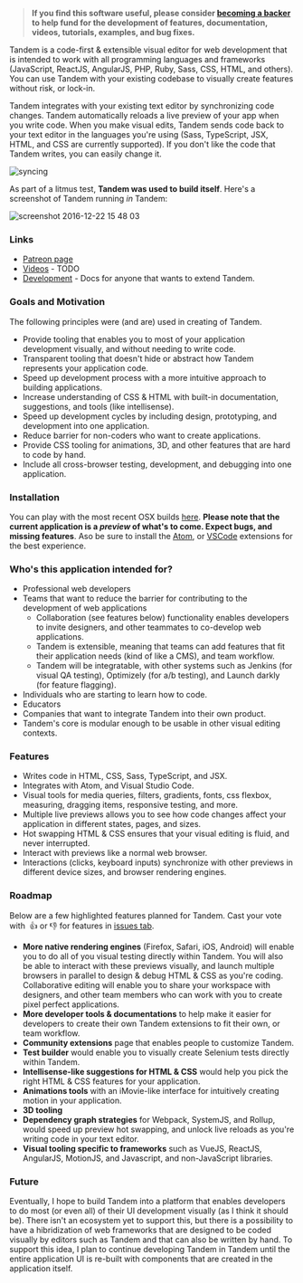 <!--[![Build Status](https://travis-ci.com/crcn/tandem.svg?token=36W5GEcyRPyiCuMVDHBJ&branch=master)](https://travis-ci.com/crcn/tandem) -->

> **If you find this software useful, please consider [becoming a backer](https://www.patreon.com/crcn) to help fund for the development of features, documentation, videos, tutorials, examples, and bug fixes.** 

Tandem is a code-first & extensible visual editor for web development that is intended to work with all programming languages and frameworks (JavaScript, ReactJS, AngularJS, PHP, Ruby, Sass, CSS, HTML, and others). You can use Tandem with your existing codebase to visually create features without risk, or lock-in. 

Tandem integrates with your existing text editor by synchronizing code changes. Tandem automatically reloads a live preview of your app when you write code. When you make visual edits, Tandem sends code back to your text editor in the languages you're using (Sass, TypeScript, JSX, HTML, and CSS are currently supported). If you don't like the code that Tandem writes, you can easily change it.

![syncing](https://cloud.githubusercontent.com/assets/757408/21443430/c412ff9a-c86a-11e6-9e36-71df05a94ea0.gif)

As part of a litmus test, **Tandem was used to build itself**. Here's a screenshot of Tandem running *in* Tandem:

![screenshot 2016-12-22 15 48 03](https://cloud.githubusercontent.com/assets/757408/22388273/ce17a5e0-e4ad-11e6-9327-7d7ba3dc95bf.png)

### Links

- [Patreon page](https://www.patreon.com/crcn)
- [Videos](youtube-channel-here) - TODO
- [Development](./docs/development) - Docs for anyone that wants to extend Tandem.

### Goals and Motivation

The following principles were (and are) used in creating of Tandem. 

- Provide tooling that enables you to most of your application development visually, and without needing to write code.
- Transparent tooling that doesn't hide or abstract how Tandem represents your application code.
- Speed up development process with a more intuitive approach to building applications.
- Increase understanding of CSS & HTML with built-in documentation, suggestions, and tools (like intellisense).
- Speed up development cycles by including design, prototyping, and development into one application.
- Reduce barrier for non-coders who want to create applications.
- Provide CSS tooling for animations, 3D, and other features that are hard to code by hand.
- Include all cross-browser testing, development, and debugging into one application.

### Installation

You can play with the most recent OSX builds [here](https://www.dropbox.com/sh/k9eqwmksv0655ss/AABQyfP5xWf4nbynRm0-OxKJa?dl=0). **Please note that the current application is a *preview* of what's to come. Expect bugs, and missing features**. Aso be sure
to install the [Atom](https://atom.io/packages/atom-tandem-extension), or [VSCode](https://marketplace.visualstudio.com/items?itemName=tandemcode.tandem-vscode-extension) extensions for the best experience.


### Who's this application intended for?

- Professional web developers 
- Teams that want to reduce the barrier for contributing to the development of web applications
  - Collaboration (see features below) functionality enables developers to invite designers, and other teammates to co-develop web applications.
  - Tandem is extensible, meaning that teams can add features that fit their application needs (kind of like a CMS), and team workflow.
  - Tandem will be integratable,  with other systems such as Jenkins (for visual QA testing), Optimizely (for a/b testing), and Launch darkly (for feature flagging).
- Individuals who are starting to learn how to code.
- Educators
- Companies that want to integrate Tandem into their own product. 
- Tandem's core is modular enough to be usable in other visual editing contexts.

### Features

- Writes code in HTML, CSS, Sass, TypeScript, and JSX.
- Integrates with Atom, and Visual Studio Code.
- Visual tools for media queries, filters, gradients, fonts, css flexbox, measuring, dragging items, responsive testing, and more.
- Multiple live previews allows you to see how code changes affect your application in different states, pages, and sizes.
- Hot swapping HTML & CSS ensures that your visual editing is fluid, and never interrupted.
- Interact with previews like a normal web browser. 
- Interactions (clicks, keyboard inputs) synchronize with other previews in different device sizes, and browser rendering engines.


### Roadmap

Below are a few highlighted features planned for Tandem. Cast your vote with  👍 or 👎 for features in [issues tab](tandemcode/tandem/issues?q=is%3Aopen+is%3Aissue+label%3AFeature).

- **More native rendering engines** (Firefox, Safari, iOS, Android) will enable you to do all of you visual testing directly within Tandem. You will also be able to interact with these previews visually, and launch multiple browsers in parallel to design & debug HTML & CSS as you're coding.
Collaborative editing will enable you to share your workspace with designers, and other team members who can work with you to create pixel perfect applications.
- **More developer tools & documentations** to help make it easier for developers to create their own Tandem extensions to fit their own, or team workflow.
- **Community extensions** page that enables people to customize Tandem.
- **Test builder** would enable you to visually create Selenium tests directly within Tandem.
- **Intellisense-like suggestions for HTML & CSS** would help you pick the right HTML & CSS features for your application.
- **Animations tools** with an iMovie-like interface for intuitively creating motion in your application.
- **3D tooling**
- **Dependency graph strategies** for Webpack, SystemJS, and Rollup, would speed up preview hot swapping, and unlock live reloads as you're writing code in your text editor.
- **Visual tooling specific to frameworks** such as VueJS, ReactJS, AngularJS, MotionJS, and Javascript, and non-JavaScript libraries.

### Future

Eventually, I hope to build Tandem into a platform that enables developers to do most (or even all) of their UI development visually (as I think it should be). There isn't an ecosystem
yet to support this, but there is a possibility to have a hibridization of web frameworks that are designed to be coded visually by editors such as Tandem and that can also be written by hand. 
To support this idea, I plan to continue developing Tandem in Tandem until the entire application UI is re-built with components that are created in the application itself. 
